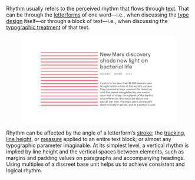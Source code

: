 
Rhythm usually refers to the perceived rhythm that flows through [text](/glossary/text_copy). That can be through the [letterforms](/glossary/letterform) of one word—i.e., when discussing the [type design](/glossary/type_designer) itself—or through a block of text—i.e., when discussing the [typographic treatment](/glossary/typography) of that text.

<figure>

![On the right side, an approximation of a blog post: a heading in large type, then some tags set in small, uppercase type, followed by a paragraph of text. To the left of all of this text, horizontal lines show the baseline grid running throughout the page, and it’s possible to align the grid lines to the baselines of the type, despite their varying sizes and positions.](images/thumbnail.svg)

</figure>

Rhythm can be affected by the angle of a letterform’s [stroke](/glossary/stroke); the [tracking](/glossary/tracking_letter_spacing), [line height](/glossary/line_height_leading), or [measure](/glossary/measure_line_length) applied to an entire text block; or almost any typographic parameter imaginable. At its simplest level, a vertical rhythm is implied by line height and the vertical spaces between elements, such as margins and padding values on paragraphs and accompanying headings. Using multiples of a discreet base unit helps us to achieve consistent and logical rhythm.
